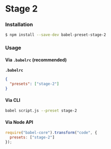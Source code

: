 # Stage 2

### Installation

```sh
$ npm install --save-dev babel-preset-stage-2
```

### Usage

#### Via `.babelrc` (recommended)

**`.babelrc`**

```json
{
  "presets": ["stage-2"]
}
```

#### Via CLI

```sh
babel script.js --preset stage-2
```

#### Via Node API

```js
require("babel-core").transform("code", {
  presets: ["stage-2"]
});
```
